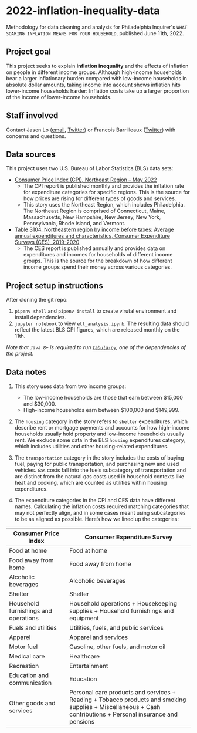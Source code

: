 # 2022-inflation-inequality-data

Methodology for data cleaning and analysis for Philadelphia Inquirer's `WHAT SOARING INFLATION MEANS FOR YOUR HOUSEHOLD`, published June 11th, 2022.

## Project goal

This project seeks to explain **inflation inequality** and the effects of inflation on people in different income groups. Although high-income households bear a larger inflationary burden compared with low-income households in absolute dollar amounts, taking income into account shows inflation hits lower-income households harder: Inflation costs take up a larger proportion of the income of lower-income households.

## Staff involved

Contact Jasen Lo ([email](jlo@inquirer.com), [Twitter](https://twitter.com/jasenlo123)) or Francois Barrilleaux ([Twitter](https://twitter.com/FrenchwaEB)) with concerns and questions. 

## Data sources

This project uses two U.S. Bureau of Labor Statistics (BLS) data sets:
- [Consumer Price Index (CPI), Northeast Region – May 2022](https://www.bls.gov/regions/mid-atlantic/news-release/consumerpriceindex_northeast.htm)
    - The CPI report is published monthly and provides the inflation rate for expenditure categories for specific regions. This is the source for how prices are rising for different types of goods and services.
    - This story uses the Northeast Region, which includes Philadelphia. The Northeast Region is comprised of Connecticut, Maine, Massachusetts, New Hampshire, New Jersey, New York, Pennsylvania, Rhode Island, and Vermont.
- [Table 3104. Northeastern region by income before taxes: Average annual expenditures and characteristics, Consumer Expenditure Surveys (CES), 2019-2020](https://www.bls.gov/cex/tables/cross-tab/mean/cu-region-by-income-northeast-2020.pdf)
    - The CES report is published annually and provides data on expenditures and incomes for households of different income groups. This is the source for the breakdown of how different income groups spend their money across various categories.

## Project setup instructions

After cloning the git repo:

1. `pipenv shell` and `pipenv install` to create virutal environment and install dependencies.
2. `jupyter notebook` to view `etl_analysis.ipynb`. The resulting data should reflect the latest BLS CPI figures, which are released monthly on the 11th.

*Note that `Java 8+` is required to run [`tabula-py`](https://tabula-py.readthedocs.io/en/latest/getting_started.html#requirements), one of the dependencies of the project.*

## Data notes
1. This story uses data from two income groups:
      - The low-income households are those that earn between $15,000 and $30,000.
      - High-income households earn between $100,000 and $149,999.

2. The `housing` category in the story refers to `shelter` expenditures, which describe rent or mortgage payments and accounts for how high-income households usually hold property and low-income households usually rent. We exclude some data in the BLS `housing` expenditures category, which includes utilities and other housing-related expenditures. 

2. The `transportation` category in the story includes the costs of buying fuel, paying for public transportation, and purchasing new and used vehicles. `Gas` costs fall into the fuels subcategory of transportation and are distinct from the natural gas costs used in household contexts like heat and cooking, which are counted as utilities within housing expenditures.

3. The expenditure categories in the CPI and CES data have different names. Calculating the inflation costs required matching categories that may not perfectly align, and in some cases meant using subcategories to be as aligned as possible. Here’s how we lined up the categories:

| Consumer Price Index      | Consumer Expenditure Survey |
| ----------- | ----------- |
| Food at home      | Food at home       |
| Food away from home	   | Food away from home	        |
| Alcoholic beverages     | Alcoholic beverages       |
| Shelter	   | Shelter	        |
| Household furnishings and operations      | Household operations + Housekeeping supplies +  Household furnishings and equipment       |
| Fuels and utilities	   | Utilities, fuels, and public services	        |
| Apparel      | Apparel and services       |
| Motor fuel   | Gasoline, other fuels, and motor oil	        |
| Medical care	   | Healthcare	        |
| Recreation	   | Entertainment	        |
| Education and communication	   | Education	        |
| Other goods and services	   | Personal care products and services + Reading + Tobacco products and smoking supplies + Miscellaneous + Cash contributions + Personal insurance and pensions	        |

